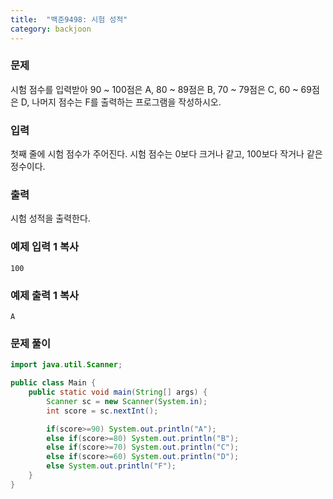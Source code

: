 ```yaml
---
title:  "백준9498: 시험 성적"
category: backjoon
---
```




### 문제

시험 점수를 입력받아 90 ~ 100점은 A, 80 ~ 89점은 B, 70 ~ 79점은 C, 60 ~ 69점은 D, 나머지 점수는 F를 출력하는 프로그램을 작성하시오.

### 입력

첫째 줄에 시험 점수가 주어진다. 시험 점수는 0보다 크거나 같고, 100보다 작거나 같은 정수이다.

### 출력

시험 성적을 출력한다.

### 예제 입력 1 복사

```
100
```

### 예제 출력 1 복사

```
A
```



### 문제 풀이

```java
import java.util.Scanner;

public class Main {
    public static void main(String[] args) {
        Scanner sc = new Scanner(System.in);
        int score = sc.nextInt();

        if(score>=90) System.out.println("A");
        else if(score>=80) System.out.println("B");
        else if(score>=70) System.out.println("C");
        else if(score>=60) System.out.println("D");
        else System.out.println("F");
    }
}
```

